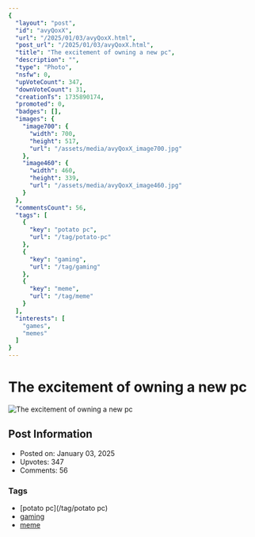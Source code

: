 ```yaml
---
{
  "layout": "post",
  "id": "avyQoxX",
  "url": "/2025/01/03/avyQoxX.html",
  "post_url": "/2025/01/03/avyQoxX.html",
  "title": "The excitement of owning a new pc",
  "description": "",
  "type": "Photo",
  "nsfw": 0,
  "upVoteCount": 347,
  "downVoteCount": 31,
  "creationTs": 1735890174,
  "promoted": 0,
  "badges": [],
  "images": {
    "image700": {
      "width": 700,
      "height": 517,
      "url": "/assets/media/avyQoxX_image700.jpg"
    },
    "image460": {
      "width": 460,
      "height": 339,
      "url": "/assets/media/avyQoxX_image460.jpg"
    }
  },
  "commentsCount": 56,
  "tags": [
    {
      "key": "potato pc",
      "url": "/tag/potato-pc"
    },
    {
      "key": "gaming",
      "url": "/tag/gaming"
    },
    {
      "key": "meme",
      "url": "/tag/meme"
    }
  ],
  "interests": [
    "games",
    "memes"
  ]
}
---
```


# The excitement of owning a new pc

![The excitement of owning a new pc](/assets/media/avyQoxX_image700.jpg)

## Post Information

- Posted on: January 03, 2025
- Upvotes: 347
- Comments: 56

### Tags

- [potato pc](/tag/potato pc)
- [gaming](/tag/gaming)
- [meme](/tag/meme)
